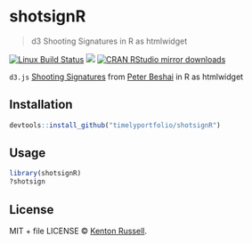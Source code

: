
# shotsignR

> d3 Shooting Signatures in R as htmlwidget

[![Linux Build Status](https://travis-ci.org//shotsignR.svg?branch=master)](https://travis-ci.org//shotsignR)
[![](http://www.r-pkg.org/badges/version/shotsignR)](http://www.r-pkg.org/pkg/shotsignR)
[![CRAN RStudio mirror downloads](http://cranlogs.r-pkg.org/badges/shotsignR)](http://www.r-pkg.org/pkg/shotsignR)


`d3.js` [Shooting Signatures](https://gist.github.com/pbeshai/ffd0f9d84b4e8df27db2) from [Peter Beshai](http://peterbeshai.com/) in R as htmlwidget

## Installation

```r
devtools::install_github("timelyportfolio/shotsignR")
```

## Usage

```r
library(shotsignR)
?shotsign
```

## License

MIT + file LICENSE © [Kenton Russell](https://github.com/timelyportfolio).
